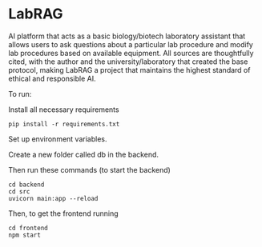 # LabRAG

AI platform that acts as a basic biology/biotech laboratory assistant that allows users to ask questions about a particular lab procedure and modify lab procedures based on available equipment. All sources are thoughtfully cited, with the author and the university/laboratory that created the base protocol, making LabRAG a project that maintains the highest standard of ethical and responsible AI. 

To run:

Install all necessary requirements
```
pip install -r requirements.txt
```
Set up environment variables.

Create a new folder called db in the backend.

Then run these commands (to start the backend)
```
cd backend
cd src
uvicorn main:app --reload
```

Then, to get the frontend running
```
cd frontend
npm start
```
